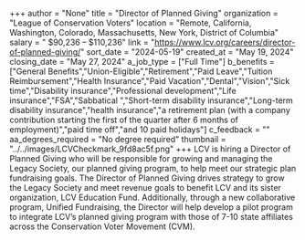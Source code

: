 +++
author = "None"
title = "Director of Planned Giving"
organization = "League of Conservation Voters"
location = "Remote, California, Washington, Colorado, Massachusetts, New York, District of Columbia"
salary = " $90,236 – $110,236"
link = "https://www.lcv.org/careers/director-of-planned-giving/"
sort_date = "2024-05-19"
created_at = "May 19, 2024"
closing_date = "May 27, 2024"
a_job_type = ["Full Time"]
b_benefits = ["General Benefits","Union-Eligible","Retirement","Paid Leave","Tuition Reimbursement","Health Insurance","Paid Vacation","Dental","Vision","Sick time","Disability insurance","Professional development","Life insurance","FSA","Sabbatical ","Short-term disability insurance","Long-term disability insurance","health insurance","a retirement plan (with a company contribution starting the first of the quarter after 6 months of employment)","paid time off","and 10 paid holidays"]
c_feedback = ""
aa_degrees_required = "No degree required"
thumbnail = "../../images/LCVCheckmark_9fd8ac5f.png"
+++
LCV is hiring a Director of Planned Giving who will be responsible for growing and managing the Legacy Society, our planned giving program, to help meet our strategic plan fundraising goals. The Director of Planned Giving drives strategy to grow the Legacy Society and meet revenue goals to benefit LCV and its sister organization, LCV Education Fund. Additionally, through a new collaborative program, Unified Fundraising, the Director will help develop a pilot program to integrate LCV’s planned giving program with those of 7-10 state affiliates across the Conservation Voter Movement (CVM). 